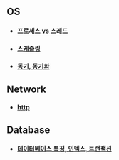 ## OS

- #### [프로세스 vs 스레드](https://github.com/jinyoungchoi95/cs-study/blob/master/os/프로세스vs스레드.md)

- #### [스케줄링](https://github.com/jinyoungchoi95/cs-study/blob/master/os/%EC%8A%A4%EC%BC%80%EC%A4%84%EB%A7%81.md)

- #### [동기, 동기화](https://github.com/jinyoungchoi95/cs-study/blob/master/os/%EB%8F%99%EA%B8%B0%2C%20%EB%8F%99%EA%B8%B0%ED%99%94.md)



## Network

- #### [http](https://github.com/jinyoungchoi95/cs-study/blob/master/network/http.md)



## Database

- #### [데이터베이스 특징, 인덱스, 트랜잭션](https://github.com/jinyoungchoi95/cs-study/blob/master/db/db.md)

